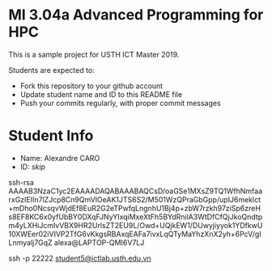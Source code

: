 MI 3.04a Advanced Programming for HPC
=============================================

This is a sample project for USTH ICT Master 2019.

Students are expected to:

* Fork this repository to your github account
* Update student name and ID to this README file
* Push your commits regularly, with proper commit messages

Student Info
=======================

* Name: Alexandre CARO
* ID: *skip*

ssh-rsa AAAAB3NzaC1yc2EAAAADAQABAAABAQCsD/oaGSe1MXsZ9TQ1WfhNmfaarxGzIEIIn7lZJcp8Cn9QmVlOeAK1JTS6S2/M501WzQPraGbGpp/upIJ6meklct+mDho0NcsqvWjdEf8EuR2G2eTPwfqLngnhU1Bj4p+zbW7rzkh97ziSp6zreHs8EF8KC6x0yfUbBY0DXqFJNyYIxqiMxeXtFh5BYdRnilA3WtDfCfQjJkoQndtpm4yLXHiJcmIvVBX9HR2UrlsZT2EU9L/Owd+UQjkEW1/DUwyjiyyok1YDfkwU10XWEer02iVIVP2TfG6vKkgsRBAxqEAFa7ivxLqQTyMaYhzXnX2yh+6PcV/gILnmyalj7GqZ alexa@LAPTOP-QMI6V7LJ


ssh -p 22222 student5@ictlab.usth.edu.vn